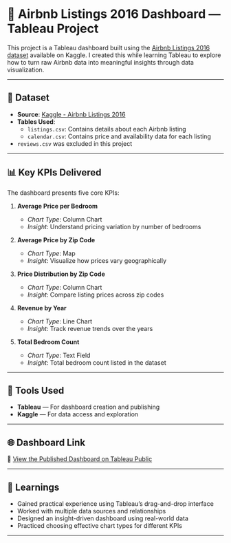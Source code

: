 # 🏡 Airbnb Listings 2016 Dashboard — Tableau Project

This project is a Tableau dashboard built using the [Airbnb Listings 2016 dataset](https://www.kaggle.com/datasets/alexanderfreberg/airbnb-listings-2016-dataset/data) available on Kaggle. I created this while learning Tableau to explore how to turn raw Airbnb data into meaningful insights through data visualization.

---

## 📁 Dataset

- **Source**: [Kaggle - Airbnb Listings 2016](https://www.kaggle.com/datasets/alexanderfreberg/airbnb-listings-2016-dataset/data)
- **Tables Used**:
  - `listings.csv`: Contains details about each Airbnb listing
  - `calendar.csv`: Contains price and availability data for each listing
- `reviews.csv` was excluded in this project

---

## 📊 Key KPIs Delivered

The dashboard presents five core KPIs:

1. **Average Price per Bedroom**  
   - *Chart Type*: Column Chart  
   - *Insight*: Understand pricing variation by number of bedrooms

2. **Average Price by Zip Code**  
   - *Chart Type*: Map  
   - *Insight*: Visualize how prices vary geographically

3. **Price Distribution by Zip Code**  
   - *Chart Type*: Column Chart  
   - *Insight*: Compare listing prices across zip codes

4. **Revenue by Year**  
   - *Chart Type*: Line Chart  
   - *Insight*: Track revenue trends over the years

5. **Total Bedroom Count**  
   - *Chart Type*: Text Field  
   - *Insight*: Total bedroom count listed in the dataset

---

## 🧰 Tools Used

- **Tableau** — For dashboard creation and publishing  
- **Kaggle** — For data access and exploration  

---

## 🌐 Dashboard Link

🔗 [View the Published Dashboard on Tableau Public](https://public.tableau.com/app/profile/aryansh.shukla/viz/AirBnB2016ListingsDashboard/Dashboard1?publish=yes)

---

## 📌 Learnings

- Gained practical experience using Tableau’s drag-and-drop interface
- Worked with multiple data sources and relationships
- Designed an insight-driven dashboard using real-world data
- Practiced choosing effective chart types for different KPIs

---
